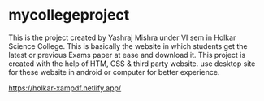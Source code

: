 # mycollegeproject
This is the project created by Yashraj Mishra under VI sem in Holkar Science College. This is basically the website in which students get the latest or previous Exams paper at ease and download it. This project is created with the help of HTM,  CSS &amp; third party website. use desktop site for these website in android or computer for better experience.

https://holkar-xampdf.netlify.app/
